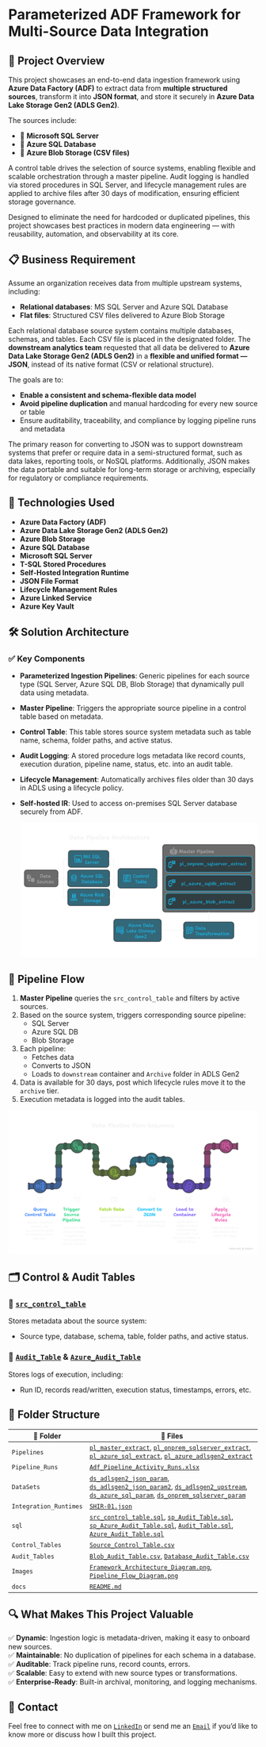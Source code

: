 # Parameterized ADF Framework for Multi-Source Data Integration

## 📌 Project Overview

This project showcases an end-to-end data ingestion framework using **Azure Data Factory (ADF)** to extract data from **multiple structured sources**, transform it into **JSON format**, and store it securely in **Azure Data Lake Storage Gen2 (ADLS Gen2)**. 

The sources include:

- 💾 **Microsoft SQL Server**
- 🧮 **Azure SQL Database**
- 📁 **Azure Blob Storage (CSV files)**

A control table drives the selection of source systems, enabling flexible and scalable orchestration through a master pipeline. Audit logging is handled via stored procedures in SQL Server, and lifecycle management rules are applied to archive files after 30 days of modification, ensuring efficient storage governance.

Designed to eliminate the need for hardcoded or duplicated pipelines, this project showcases best practices in modern data engineering — with reusability, automation, and observability at its core.

## 📋 Business Requirement

Assume an organization receives data from multiple upstream systems, including:

- **Relational databases**: MS SQL Server and Azure SQL Database  
- **Flat files**: Structured CSV files delivered to Azure Blob Storage

Each relational database source system contains multiple databases, schemas, and tables. Each CSV file is placed in the designated folder. The **downstream analytics team** requested that all data be delivered to **Azure Data Lake Storage Gen2 (ADLS Gen2)** in a **flexible and unified format — JSON**, instead of its native format (CSV or relational structure).  

The goals are to:

- **Enable a consistent and schema-flexible data model**   
- **Avoid pipeline duplication** and manual hardcoding for every new source or table  
- Ensure auditability, traceability, and compliance by logging pipeline runs and metadata

The primary reason for converting to JSON was to support downstream systems that prefer or require data in a semi-structured format, such as data lakes, reporting tools, or NoSQL platforms. Additionally, JSON makes the data portable and suitable for long-term storage or archiving, especially for regulatory or compliance requirements.

## 🧾 Technologies Used

- **Azure Data Factory (ADF)**
- **Azure Data Lake Storage Gen2 (ADLS Gen2)**
- **Azure Blob Storage**
- **Azure SQL Database**
- **Microsoft SQL Server**
- **T-SQL Stored Procedures**
- **Self-Hosted Integration Runtime**
- **JSON File Format**
- **Lifecycle Management Rules**
- **Azure Linked Service**
- **Azure Key Vault**

## 🛠️ Solution Architecture

### ✅ Key Components
- **Parameterized Ingestion Pipelines**: Generic pipelines for each source type (SQL Server, Azure SQL DB, Blob Storage) that dynamically pull data using metadata.
- **Master Pipeline**: Triggers the appropriate source pipeline in a control table based on metadata.
- **Control Table**: This table stores source system metadata such as table name, schema, folder paths, and active status.
- **Audit Logging**: A stored procedure logs metadata like record counts, execution duration, pipeline name, status, etc. into an audit table.
- **Lifecycle Management**: Automatically archives files older than 30 days in ADLS using a lifecycle policy.
- **Self-hosted IR**: Used to access on-premises SQL Server database securely from ADF.

  ![Data Flow](Images/Framework_Architecture_Diagram.png)

## 🔄 Pipeline Flow

1. **Master Pipeline** queries the `src_control_table` and filters by active sources.
2. Based on the source system, triggers corresponding source pipeline:
   - SQL Server
   - Azure SQL DB
   - Blob Storage
3. Each pipeline:
   - Fetches data
   - Converts to JSON
   - Loads to `downstream` container and `Archive` folder in ADLS Gen2
4. Data is available for 30 days, post which lifecycle rules move it to the `archive` tier.
5. Execution metadata is logged into the audit tables.

![Data Flow Diagram](Images/Pipeline_Flow_Diagram.png)

## 🗂️ Control & Audit Tables

### 🔧 [`src_control_table`](Control_Tables/Source_Control_Table.csv)
Stores metadata about the source system:
- Source type, database, schema, table, folder paths, and active status.

### 🧾 [`Audit_Table`](Audit_Tables/Database_Audit_Table.csv) & [`Azure_Audit_Table`](Audit_Tables/Blob_Audit_Table.csv)
Stores logs of execution, including:
- Run ID, records read/written, execution status, timestamps, errors, etc.

## 📂 Folder Structure

| 📁 Folder | 📄 Files |
|----------|---------|
| `Pipelines` | [`pl_master_extract`](Pipelines/pl_master_extract.json), [`pl_onprem_sqlserver_extract`](Pipelines/pl_onprem_sqlserver_extract.json), [`pl_azure_sql_extract`](Pipelines/pl_azure_sql_extract.json), [`pl_azure_adlsgen2_extract`](Pipelines/pl_azure_adlsgen2_extract.json) |
| `Pipeline_Runs` | [`Adf_Pipeline_Activity_Runs.xlsx`](Pipeline_Runs/Adf_Pipeline_Activity_Runs.xlsx) |
| `DataSets` | [`ds_adlsgen2_json_param`](DataSets/ds_adlsgen2_json_param.json), [`ds_adlsgen2_json_param2`](DataSets/ds_adlsgen2_json_param2.json), [`ds_adlsgen2_upstream`](DataSets/ds_adlsgen2_upstream.json), [`ds_azure_sql_param`](DataSets/ds_azure_sql_param.json), [`ds_onprem_sqlserver_param`](DataSets/ds_onprem_sqlserver_param.json) |
| `Integration_Runtimes` | [`SHIR-01.json`](Integration_Runtimes/SHIR-01.json) |
| `sql` | [`src_control_table.sql`](sql/src_control_table.sql), [`sp_Audit_Table.sql`](sql/sp_Audit_Table.sql), [`sp_Azure_Audit_Table.sql`](sql/sp_Azure_Audit_Table.sql), [`Audit_Table.sql`](sql/Audit_Table.sql), [`Azure_Audit_Table.sql`](sql/Azure_Audit_Table.sql)  |
| `Control_Tables` | [`Source_Control_Table.csv`](Control_Tables/Source_Control_Table.csv) |
| `Audit_Tables` | [`Blob_Audit_Table.csv`](Audit_Tables/Blob_Audit_Table.csv), [`Database_Audit_Table.csv`](Audit_Tables/Database_Audit_Table.csv) |
| `Images` | [`Framework_Architecture_Diagram.png`](Images/Framework_Architecture_Diagram.png), [`Pipeline_Flow_Diagram.png`](Images/Pipeline_Flow_Diagram.png) |
| `docs` | [`README.md`](docs/README.md) |


## 🔍 What Makes This Project Valuable

✅ **Dynamic**: Ingestion logic is metadata-driven, making it easy to onboard new sources.  
✅ **Maintainable**: No duplication of pipelines for each schema in a database.  
✅ **Auditable**: Track pipeline runs, record counts, errors.  
✅ **Scalable**: Easy to extend with new source types or transformations.  
✅ **Enterprise-Ready**: Built-in archival, monitoring, and logging mechanisms.

## 📣 Contact

Feel free to connect with me on [`LinkedIn`](https://www.linkedin.com/in/madalanaveen) or send me an [`Email`](mailto:madalanaveen9@gmail.com) if you’d like to know more or discuss how I built this project.
